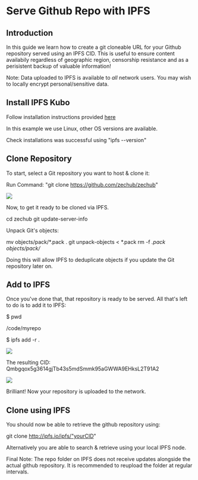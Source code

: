 # Serve Github Repo with IPFS 

## Introduction

In this guide we learn how to create a git cloneable URL for your Github repository served using an IPFS CID. This is  useful to ensure content availabily regardless of geographic region, censorship resistance and as a perisistent backup of valuable information!

Note: Data uploaded to IPFS is available to *all* network users. You may wish to locally encrypt personal/sensitive data.


## Install IPFS Kubo

Follow installation instructions provided [here](https://docs.ipfs.tech/install/command-line/#install-official-binary-distributions)

In this example we use Linux, other OS versions are available. 

Check installations was successful using "ipfs --version" 


## Clone Repository 

To start, select a Git repository you want to host & clone it:

Run Command: "git clone https://github.com/zechub/zechub"

![](https://i.ibb.co/HxFX37b/Screenshot-from-2023-05-20-14-14-46.png)


Now, to get it ready to be cloned via IPFS.

cd zechub
git update-server-info


Unpack Git's objects:

mv objects/pack/*.pack .
git unpack-objects < *.pack
rm -f *.pack objects/pack/*

Doing this will allow IPFS to deduplicate objects if you update the Git repository later on.


## Add to IPFS 

Once you've done that, that repository is ready to be served. All that's left to do is to add it to IPFS:

$ pwd

/code/myrepo

$ ipfs add -r .

![](https://i.ibb.co/LJgK1q3/Screenshot-from-2023-05-20-14-22-38.png)

The resulting CID: Qmbgqox5g3614gjTb43s5mdSmmk95aGWWA9EHksL2T91A2

![](https://i.ibb.co/GvhCLwn/Screenshot-from-2023-05-20-14-26-34.png)

Brilliant! Now your repository is uploaded to the network.


## Clone using IPFS 

You should now be able to retrieve the github repository using:

git clone http://ipfs.io/ipfs/"yourCID"

Alternatively you are able to search & retrieve using your local IPFS node. 

Final Note: The repo folder on IPFS does not receive updates alongside the actual github repository. It is recommended to reupload the folder at regular intervals. 
